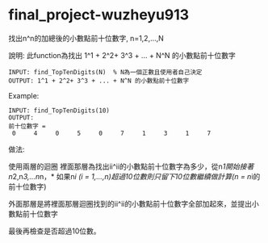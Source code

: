 # final_project-wuzheyu913

找出n^n的加總後的小數點前十位數字, n=1,2,...,N

說明:
此function為找出 1^1 + 2^2+ 3^3 + ... + N^N 的小數點前十位數字

    INPUT: find_TopTenDigits(N)  % N為一個正數且使用者自己決定
    OUTPUT: 1^1 + 2^2+ 3^3 + ... + N^N 的小數點前十位數字
    
Example:

    INPUT: find_TopTenDigits(10)
    OUTPUT: 
    前十位數字 = 
     0     4     0     5     0     7     1     3     1     7
     
做法: 

使用兩層的迴圈
裡面那層為找出ii^ii的小數點前十位數字為多少，從n*1開始接著 n*2,n*3,...n*n，*
如果n*i (i = 1,...,n)超過10位數則只留下10位數繼續做計算(n = n*i的前十位數字)

外面那層是將裡面那層迴圈找到的ii^ii的小數點前十位數字全部加起來，並提出小數點前十位數字

最後再檢查是否超過10位數。
